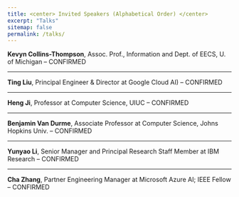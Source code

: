 ```yaml
---
title: <center> Invited Speakers (Alphabetical Order) </center>
excerpt: "Talks"
sitemap: false
permalink: /talks/
---
```


**Kevyn Collins-Thompson**, Assoc. Prof., Information and Dept. of EECS, U. of Michigan – CONFIRMED	

------

**Ting Liu**, Principal Engineer & Director at Google Cloud AI) – CONFIRMED

------

**Heng Ji**, Professor at Computer Science, UIUC – CONFIRMED	

------

**Benjamin Van Durme**, Associate Professor at Computer Science, Johns Hopkins Univ. – CONFIRMED

------

**Yunyao Li**, Senior Manager and Principal Research Staff Member at IBM Research – CONFIRMED	

------

**Cha Zhang**, Partner Engineering Manager at Microsoft Azure AI; IEEE Fellow – CONFIRMED

